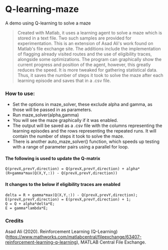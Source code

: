 # Q-learning-maze
 A demo using Q-learning to solve a maze
 
 
 
 >Created with Matlab, it uses a learning agent to solve a maze which is stored in a text file. Two such samples are provided for experimentation. This is an extension of Asad Ali's work found on Matlab's file exchange site. The additions include the implementation of flagging already visited routes and the use of eligibility traces, alongside some optimizations. The program can graphically show the current progress and position of the agent, however, this greatly reduces the speed. It is more tweaked for gathering statistical data. Thus, it saves the number of steps it took to solve the maze after each learning episode and saves that in a .csv file.
 
 ### How to use:
 - Set the options in maze_solver, these exclude alpha and gamma, as those will be passed in as parameters.
 - Run maze_solver(alpha,gamma)
 - You will see the maze graphically if it was enabled.
 - The output will be saved as a .csv file with the columns representing the learning episodes and the rows representing the repeated runs. It will contain the number of steps it took to solve the maze.
 - There is another auto_maze_solver() function, which speeds up testing with a range of parameter pairs using a parallel for loop.
 
#### The following is used to update the Q-matrix
```
Q(prevX,prevY,direction) = Q(prevX,prevY,direction) + alpha*(R+gamma*max(Q(X,Y,:)) - Q(prevX,prevY,direction))
```
 
#### It changes to the below if eligibility traces are enabled
```
delta = R + gamma*max(Q(X,Y,:)) - Q(prevX,prevY,direction);
E(prevX,prevY,direction) = E(prevX,prevY,direction) + 1;
Q = Q + alpha*delta*E;
E = gamma*lambda*E;
```
 
### Credits

Asad Ali (2020). Reinforcement Learning (Q-Learning) (https://www.mathworks.com/matlabcentral/fileexchange/63407-reinforcement-learning-q-learning), MATLAB Central File Exchange.
 
 
